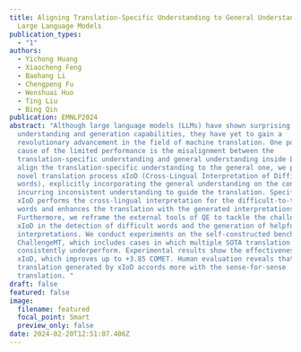 ```yaml
---
title: Aligning Translation-Specific Understanding to General Understanding in
  Large Language Models
publication_types:
  - "1"
authors:
  - Yichong Huang
  - Xiaocheng Feng
  - Baohang Li
  - Chengpeng Fu
  - Wenshuai Huo
  - Ting Liu
  - Bing Qin
publication: EMNLP2024
abstract: "Although large language models (LLMs) have shown surprising language
  understanding and generation capabilities, they have yet to gain a
  revolutionary advancement in the field of machine translation. One potential
  cause of the limited performance is the misalignment between the
  translation-specific understanding and general understanding inside LLMs. To
  align the translation-specific understanding to the general one, we propose a
  novel translation process xIoD (Cross-Lingual Interpretation of Difficult
  words), explicitly incorporating the general understanding on the content
  incurring inconsistent understanding to guide the translation. Specifically,
  xIoD performs the cross-lingual interpretation for the difficult-to-translate
  words and enhances the translation with the generated interpretations.
  Furthermore, we reframe the external tools of QE to tackle the challenges of
  xIoD in the detection of difficult words and the generation of helpful
  interpretations. We conduct experiments on the self-constructed benchmark
  ChallengeMT, which includes cases in which multiple SOTA translation systems
  consistently underperform. Experimental results show the effectiveness of our
  xIoD, which improves up to +3.85 COMET. Human evaluation reveals that the
  translation generated by xIoD accords more with the sense-for-sense
  translation. "
draft: false
featured: false
image:
  filename: featured
  focal_point: Smart
  preview_only: false
date: 2024-02-20T12:51:07.406Z
---
```


